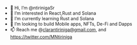 - 👋 Hi, I’m @ntirinigaSr
- 👀 I’m interested in React,Rust and Solana
- 🌱 I’m currently learning Rust and Solana
- 💞️ I’m looking to build Mobile apps, NFTs, De-Fi and Dapps
- 📫 Reach me @clarantiriniga@gmail.com, and https://twitter.com/MNtiriniga

<!---
ntirinigaSr/ntirinigaSr is a ✨ special ✨ repository because its `README.md` (this file) appears on your GitHub profile.
You can click the Preview link to take a look at your changes.
--->

